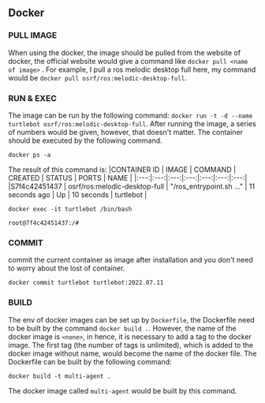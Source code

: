 ## Docker
### PULL IMAGE
When using the docker, the image should be pulled from the website of docker, the official website would give a command like `docker pull <name of image>` . For example, I pull a ros melodic desktop full here, my command would be `docker pull osrf/ros:melodic-desktop-full`. 

### RUN & EXEC
The image can be run by the following command: `docker run -t -d --name turtlebot osrf/ros:melodic-desktop-full`. After running the image, a series of numbers would be given, however, that doesn't matter. The container should be executed by the following command.
```
docker ps -a
```
The result of this command is:
|CONTAINER ID | IMAGE | COMMAND | CREATED | STATUS | PORTS | NAME |
|:---:|:---:|:---:|:---:|:---:|:---:|:---:|
|S7f4c42451437 | osrf/ros:melodic-desktop-full | "/ros_entrypoint.sh …" | 11 seconds ago | Up | 10 seconds | turtlebot |


```
docker exec -it turtlebot /bin/bash

root@7f4c42451437:/#
```

### COMMIT
commit the current container as image after installation and you don't need to worry about the lost of container.
```
docker commit turtlebot turtlebot:2022.07.11
```

### BUILD
The env of docker images can be set up by `Dockerfile`, the Dockerfile need to be built by the command `docker build .`. However, the name of the docker image is `<none>`, in hence, it is necessary to add a tag to the docker image. The first tag (the number of tags is unlimited), which is added to the docker image without name, would become the name of the docker file. The Dockerfile can be built by the following command:
```
docker build -t multi-agent .
```
The docker image called `multi-agent` would be built by this command.